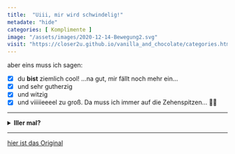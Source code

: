 ```yaml
--- 
title:  "Uiii, mir wird schwindelig!"
metadate: "hide"
categories: [ Komplimente ]
image: "/assets/images/2020-12-14-Bewegung2.svg"
visit: "https://closer2u.github.io/vanilla_and_chocolate/categories.html#motivation"
---
```


aber eins muss ich sagen:
- [x] du **bist** ziemlich cool!
...na gut, mir fällt noch mehr ein...
- [x] und sehr gutherzig
- [x] und witzig
- [x] und viiiiieeeel zu groß. Da muss ich immer auf die Zehenspitzen... 👠👠

***

<details>
<summary><strong>Iller mal?</strong></summary>
 😜

![surprised](https://raw.githubusercontent.com/Closer2U/vanilla_and_chocolate/master/assets/images/PinappleSurprised.svg?raw=true)
</details>

***

[hier ist das Original](https://closer2u.github.io/vanilla_and_chocolate/categories.html#motivation)
